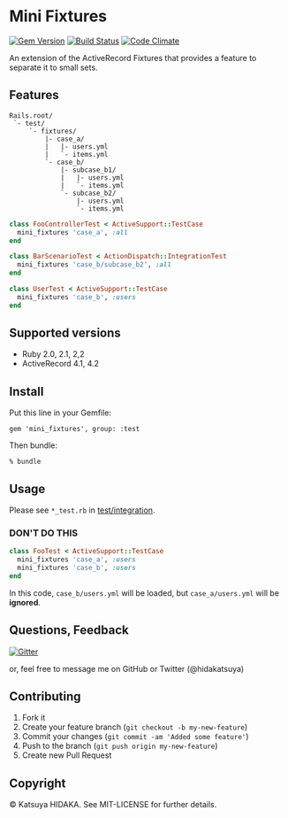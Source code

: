 # Mini Fixtures

[![Gem Version](https://badge.fury.io/rb/mini_fixtures.svg)](http://badge.fury.io/rb/mini_fixtures)
[![Build Status](https://travis-ci.org/hidakatsuya/mini_fixtures.svg?branch=master)](https://travis-ci.org/hidakatsuya/mini_fixtures)
[![Code Climate](https://codeclimate.com/github/hidakatsuya/mini_fixtures/badges/gpa.svg)](https://codeclimate.com/github/hidakatsuya/mini_fixtures)

An extension of the ActiveRecord Fixtures that provides a feature to separate it to small sets.

## Features

```
Rails.root/
 `- test/
     `- fixtures/
         |- case_a/
         |   |- users.yml
         |   `- items.yml
         `- case_b/
             |- subcase_b1/
             |   |- users.yml
             |   `- items.yml
             `- subcase_b2/
                 |- users.yml
                 `- items.yml
```

```ruby
class FooControllerTest < ActiveSupport::TestCase
  mini_fixtures 'case_a', :all
end

class BarScenarioTest < ActionDispatch::IntegrationTest
  mini_fixtures 'case_b/subcase_b2', :all
end

class UserTest < ActiveSupport::TestCase
  mini_fixtures 'case_b', :users
end
```

## Supported versions

  * Ruby 2.0, 2.1, 2,2
  * ActiveRecord 4.1, 4.2

## Install

Put this line in your Gemfile:

    gem 'mini_fixtures', group: :test

Then bundle:

    % bundle

## Usage

Please see `*_test.rb` in  [test/integration](https://github.com/hidakatsuya/mini_fixtures/tree/master/test/integration).

### DON'T DO THIS

```ruby
class FooTest < ActiveSupport::TestCase
  mini_fixtures 'case_a', :users
  mini_fixtures 'case_b', :users
end
```

In this code, `case_b/users.yml` will be loaded, but `case_a/users.yml` will be **ignored**.

## Questions, Feedback

[![Gitter](https://badges.gitter.im/Join%20Chat.svg)](https://gitter.im/hidakatsuya/mini_fixtures?utm_source=badge&utm_medium=badge&utm_campaign=pr-badge)

or, feel free to message me on GitHub or Twitter (@hidakatsuya)

## Contributing

  1. Fork it
  2. Create your feature branch (`git checkout -b my-new-feature`)
  3. Commit your changes (`git commit -am 'Added some feature'`)
  4. Push to the branch (`git push origin my-new-feature`)
  5. Create new Pull Request

## Copyright

&copy; Katsuya HIDAKA. See MIT-LICENSE for further details.
